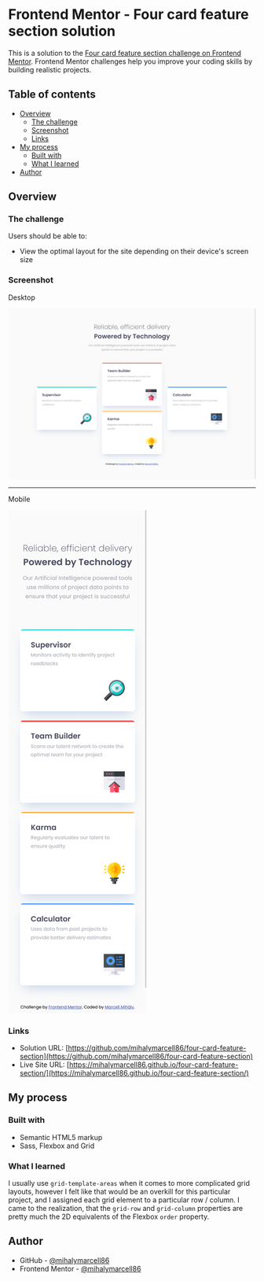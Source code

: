 # Frontend Mentor - Four card feature section solution

This is a solution to the [Four card feature section challenge on Frontend Mentor](https://www.frontendmentor.io/challenges/four-card-feature-section-weK1eFYK). Frontend Mentor challenges help you improve your coding skills by building realistic projects.

## Table of contents

- [Overview](#overview)
  - [The challenge](#the-challenge)
  - [Screenshot](#screenshot)
  - [Links](#links)
- [My process](#my-process)
  - [Built with](#built-with)
  - [What I learned](#what-i-learned)
- [Author](#author)

## Overview

### The challenge

Users should be able to:

- View the optimal layout for the site depending on their device's screen size

### Screenshot

Desktop

![](./screenshots/screenshot-desktop.png)

---

Mobile

![](./screenshots/screenshot-mobile.png)

### Links

- Solution URL: [https://github.com/mihalymarcell86/four-card-feature-section](https://github.com/mihalymarcell86/four-card-feature-section)
- Live Site URL: [https://mihalymarcell86.github.io/four-card-feature-section/](https://mihalymarcell86.github.io/four-card-feature-section/)

## My process

### Built with

- Semantic HTML5 markup
- Sass, Flexbox and Grid

### What I learned

I usually use `grid-template-areas` when it comes to more complicated grid layouts, however I felt like that would be an overkill for this particular project, and I assigned each grid element to a particular row / column. I came to the realization, that the `grid-row` and `grid-column` properties are pretty much the 2D equivalents of the Flexbox `order` property.

## Author

- GitHub - [@mihalymarcell86](https://www.github.com/mihalymarcell86)
- Frontend Mentor - [@mihalymarcell86](https://www.frontendmentor.io/profile/mihalymarcell86)
